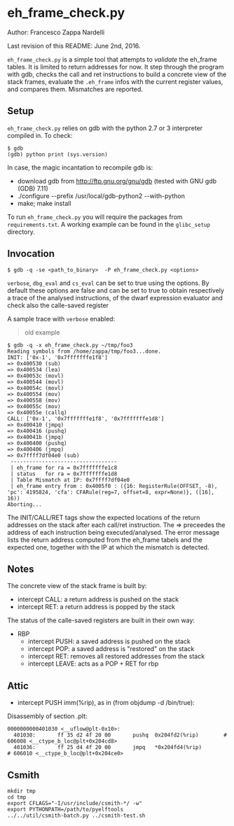 eh_frame_check.py
=================

Author: Francesco Zappa Nardelli

Last revision of this README: June 2nd, 2016.

`eh_frame_check.py` is a simple tool that attempts to _validate_ the
eh_frame tables.  It is limited to return addresses for now.  It step
through the program with gdb, checks the call and ret instructions to
build a concrete view of the stack frames, evaluate the `.eh_frame` infos
with the current register values, and compares them.  Mismatches are
reported.

Setup
-----

`eh_frame_check.py` relies on gdb with the python 2.7 or 3 interpreter
compiled in.  To check:

```
$ gdb
(gdb) python print (sys.version)
````

In case, the magic incantation to recompile gdb is:

- download gdb from http://ftp.gnu.org/gnu/gdb (tested with GNU gdb (GDB) 7.11)
- ./configure --prefix /usr/local/gdb-python2 --with-python
- make; make install

To run `eh_frame_check.py` you will require the packages from
`requirements.txt`. A working example can be found in the `glibc_setup`
directory.

Invocation
----------

```
$ gdb -q -se <path_to_binary>  -P eh_frame_check.py <options>
```

`verbose`, `dbg_eval` and `cs_eval` can be set to true using the options.
By default these options are false and can be set to true to obtain respectively
a trace of the analysed instructions, of the dwarf expression evaluator and check also the calle-saved register

A sample trace with `verbose` enabled:

> old example
```
$ gdb -q -x eh_frame_check.py ~/tmp/foo3
Reading symbols from /home/zappa/tmp/foo3...done.
INIT: ['0x-1', '0x7fffffffe1f8']
=> 0x400530 (sub)
=> 0x400534 (lea)
=> 0x40053c (movl)
=> 0x400544 (movl)
=> 0x40054c (movl)
=> 0x400554 (mov)
=> 0x400558 (mov)
=> 0x40055c (mov)
=> 0x40055e (callq)
CALL: ['0x-1', '0x7fffffffe1f8', '0x7fffffffe1d8']
=> 0x400410 (jmpq)
=> 0x400416 (pushq)
=> 0x40041b (jmpq)
=> 0x400400 (pushq)
=> 0x400406 (jmpq)
=> 0x7ffff7df04e0 (sub)
 ----------------------------------
 | eh_frame for ra = 0x7fffffffe1c8
 | status   for ra = 0x7fffffffe1d8
 | Table Mismatch at IP: 0x7ffff7df04e0
 | eh_frame entry from : 0x4005f0 : ({16: RegisterRule(OFFSET, -8), 'pc': 4195824, 'cfa': CFARule(reg=7, offset=8, expr=None)}, ([16], 16))
Aborting...
````

The INIT/CALL/RET tags show the expected locations of the return
addresses on the stack after each call/ret instruction.  The =>
preceedes the address of each instruction being executed/analysed.
The error message lists the return address computed from the eh_frame
tabels and the expected one, together with the IP at which the
mismatch is detected.

Notes
-----

The concrete view of the stack frame is built by:

- intercept CALL: a return address is pushed on the stack
- intercept RET: a return address is popped by the stack

The status of the calle-saved registers are built in their own way:
- RBP
  - intercept PUSH: a saved address is pushed on the stack
  - intercept POP: a saved address is "restored" on the stack
  - intercept RET: removes all restored addresses from the stack
  - intercept LEAVE: acts as a POP + RET for rbp

Attic
-----

- intercept PUSH imm(%rip), as in (from objdump -d /bin/true):

Disassembly of section .plt:

````
0000000000401030 <__uflow@plt-0x10>:
  401030:       ff 35 d2 4f 20 00       pushq  0x204fd2(%rip)        # 606008 <__ctype_b_loc@plt+0x204cd8>
  401036:       ff 25 d4 4f 20 00       jmpq   *0x204fd4(%rip)        # 606010 <__ctype_b_loc@plt+0x204ce0>
````

Csmith
------

```shell
mkdir tmp
cd tmp
export CFLAGS="-I/usr/include/csmith-*/ -w"
export PYTHONPATH=/path/to/pyelftools
../../util/csmith-batch.py ../csmith-test.sh
```
